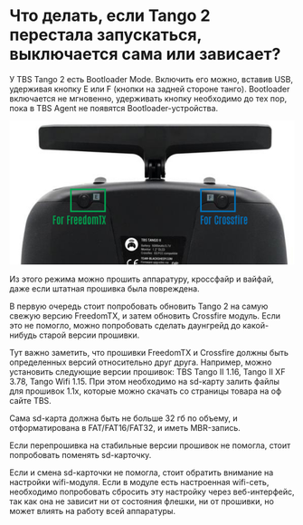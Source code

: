 # Что делать, если Tango 2 перестала запускаться, выключается сама или зависает?

У TBS Tango 2 есть Bootloader Mode. Включить его можно, вставив USB, удерживая кнопку E или F (кнопки на задней стороне танго). Bootloader включается не мгновенно, удерживать кнопку необходимо до тех пор, пока в TBS Agent не появятся Bootloader-устройства.

![50mbps](/tango-trouble/pics/tango.png?raw=true)

Из этого режима можно прошить аппаратуру, кроссфайр и вайфай, даже если штатная прошивка была повреждена.

В первую очередь стоит попробовать обновить Tango 2 на самую свежую версию FreedomTX, и затем обновить Crossfire модуль. Если это не помогло, можно попробовать сделать даунгрейд до какой-нибудь старой версии прошивки.

Тут важно заметить, что прошивки FreedomTX и Crossfire должны быть определенных версий относительно друг друга. Например, можно установить следующие версии прошивок: TBS Tango II 1.16, Tango II XF 3.78, Tango Wifi 1.15.
При этом необходимо на sd-карту залить файлы для прошивок 1.1x, которые можно скачать со страницы товара на оф сайте TBS.

Сама sd-карта должна быть не больше 32 гб по объему, и отформатирована в FAT/FAT16/FAT32, и иметь MBR-запись.

Если перепрошивка на стабильные версии прошивок не помогла, стоит попробовать поменять sd-карточку.

Если и смена sd-карточки не помогла, стоит обратить внимание на настройки wifi-модуля. Если в модуле есть настроенная wifi-сеть, необходимо попробовать сбросить эту настройку через веб-интерфейс, так как она не зависит ни от состояния флешки, ни от прошивки, но может влиять на работу всей аппаратуры.